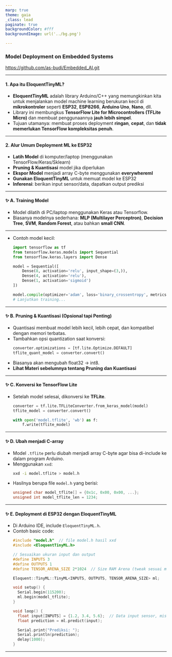```yaml
---
marp: true
theme: gaia
_class: lead
paginate: true
backgroundColor: #fff
backgroundImage: url('../bg.png')

---
```

<style>
img[alt~="center"] {
  display: block;
  margin: 0 auto;
}
</style>

### Model Deployment on Embedded Systems
https://github.com/as-budi/Embedded_AI.git

---

#### 1. **Apa itu EloquentTinyML?**
- **EloquentTinyML** adalah library Arduino/C++ yang memungkinkan kita untuk menjalankan model machine learning berukuran kecil di **mikrokontroler** seperti **ESP32**, **ESP8266**, **Arduino Uno**, **Nano**, dll.
- Library ini membungkus **TensorFlow Lite for Microcontrollers (TFLite Micro)** dan membuat penggunaannya **jauh lebih simpel**.
- Tujuan utamanya: membuat proses deployment **ringan**, **cepat**, dan **tidak memerlukan TensorFlow kompleksitas penuh**.

---

#### 2. **Alur Umum Deployment ML ke ESP32**

- **Latih Model** di komputer/laptop (menggunakan TensorFlow/Keras/Sklearn)
- **Pruning & Kuantisasi** model jika diperlukan
- **Ekspor Model** menjadi array C-byte menggunakan **everywhereml**
- **Gunakan EloquentTinyML** untuk memuat model ke ESP32
- **Inferensi**: berikan input sensor/data, dapatkan output prediksi

---

#### ✨ A. Training Model
- Model dilatih di PC/laptop menggunakan Keras atau Tensorflow.
- Biasanya modelnya sederhana: **MLP (Multilayer Perceptron)**, **Decision Tree**, **SVM**, **Random Forest**, atau bahkan **small CNN**.
---
- Contoh model kecil:
  ```python
  import tensorflow as tf
  from tensorflow.keras.models import Sequential
  from tensorflow.keras.layers import Dense

  model = Sequential([
      Dense(8, activation='relu', input_shape=(3,)), 
      Dense(4, activation='relu'),
      Dense(1, activation='sigmoid')
  ])

  model.compile(optimizer='adam', loss='binary_crossentropy', metrics=['accuracy'])
  # Lanjutkan training...
  ```
---

#### ✨ B. Pruning & Kuantisasi (Opsional tapi Penting)
- Quantisasi membuat model lebih kecil, lebih cepat, dan kompatibel dengan memori terbatas.
- Tambahkan opsi quantization saat konversi:
  ```python
  converter.optimizations = [tf.lite.Optimize.DEFAULT]
  tflite_quant_model = converter.convert()
  ```
- Biasanya akan mengubah float32 → int8.
- **Lihat Materi sebelumnya tentang Pruning dan Kuantisasi**

---

#### ✨ C. Konversi ke TensorFlow Lite
- Setelah model selesai, dikonversi ke **TFLite**.
  ```python
  converter = tf.lite.TFLiteConverter.from_keras_model(model)
  tflite_model = converter.convert()

  with open('model.tflite', 'wb') as f:
      f.write(tflite_model)
  ```


---

#### ✨ D. Ubah menjadi C-array
- Model `.tflite` perlu diubah menjadi array C-byte agar bisa di-include ke dalam program Arduino.
- Menggunakan `xxd`:
  ```bash
  xxd -i model.tflite > model.h
  ```
- Hasilnya berupa file `model.h` yang berisi:
  ```c
  unsigned char model_tflite[] = {0x1c, 0x00, 0x00, ...};
  unsigned int model_tflite_len = 1234;
  ```

---

#### ✨ E. Deployment di ESP32 dengan EloquentTinyML
- Di Arduino IDE, include `EloquentTinyML.h`.
- Contoh basic code:
  ```cpp
  #include "model.h"  // file model.h hasil xxd
  #include <EloquentTinyML.h>

  // Sesuaikan ukuran input dan output
  #define INPUTS 3
  #define OUTPUTS 1
  #define TENSOR_ARENA_SIZE 2*1024  // Size RAM Arena (tweak sesuai model)

  Eloquent::TinyML::TinyML<INPUTS, OUTPUTS, TENSOR_ARENA_SIZE> ml;

  void setup() {
    Serial.begin(115200);
    ml.begin(model_tflite);
  }

  void loop() {
    float input[INPUTS] = {1.2, 3.4, 5.6};  // Data input sensor, misalnya
    float prediction = ml.predict(input);

    Serial.print("Prediksi: ");
    Serial.println(prediction);
    delay(1000);
  }
  ```

---
